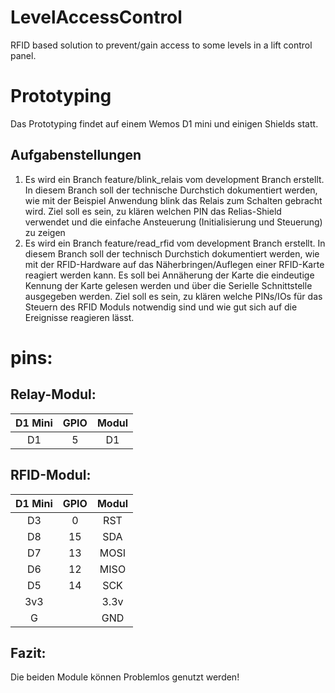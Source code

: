 # LevelAccessControl

RFID based solution to prevent/gain access to some levels in a lift control panel.

# Prototyping

Das Prototyping findet auf einem Wemos D1 mini und einigen Shields statt.

## Aufgabenstellungen

1. Es wird ein Branch feature/blink_relais vom development Branch erstellt.
   In diesem Branch soll der technische Durchstich dokumentiert werden,
   wie mit der Beispiel Anwendung blink das Relais zum Schalten gebracht wird.
   Ziel soll es sein, zu klären welchen PIN das Relias-Shield verwendet und die einfache Ansteuerung (Initialisierung und Steuerung) zu zeigen
2. Es wird ein Branch feature/read_rfid vom development Branch erstellt.
   In diesem Branch soll der technisch Durchstich dokumentiert werden,
   wie mit der RFID-Hardware auf das Näherbringen/Auflegen einer RFID-Karte reagiert werden kann.
   Es soll bei Annäherung der Karte die eindeutige Kennung der Karte gelesen werden und über die Serielle Schnittstelle ausgegeben werden.
   Ziel soll es sein, zu klären welche PINs/IOs für das Steuern des RFID Moduls notwendig sind und wie gut sich auf die Ereignisse reagieren lässt.

# pins:

## Relay-Modul:

| D1 Mini | GPIO | Modul |
| :-----: | :--: | :---: |
|   D1    |  5   |  D1   |

## RFID-Modul:

| D1 Mini | GPIO | Modul |
| :-----: | :--: | :---: |
|   D3    |  0   |  RST  |
|   D8    |  15  |  SDA  |
|   D7    |  13  | MOSI  |
|   D6    |  12  | MISO  |
|   D5    |  14  |  SCK  |
|   3v3   |      | 3.3v  |
|    G    |      |  GND  |

## Fazit:

Die beiden Module können Problemlos genutzt werden!

